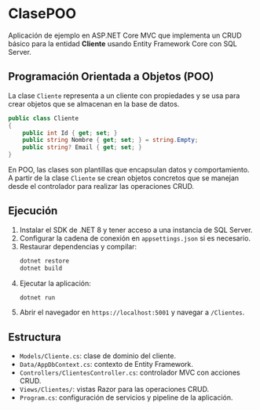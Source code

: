 # ClasePOO

Aplicación de ejemplo en ASP.NET Core MVC que implementa un CRUD básico para la entidad **Cliente** usando Entity Framework Core con SQL Server.

## Programación Orientada a Objetos (POO)

La clase `Cliente` representa a un cliente con propiedades y se usa para crear objetos que se almacenan en la base de datos.

```csharp
public class Cliente
{
    public int Id { get; set; }
    public string Nombre { get; set; } = string.Empty;
    public string? Email { get; set; }
}
```

En POO, las clases son plantillas que encapsulan datos y comportamiento. A partir de la clase `Cliente` se crean objetos concretos que se manejan desde el controlador para realizar las operaciones CRUD.

## Ejecución

1. Instalar el SDK de .NET 8 y tener acceso a una instancia de SQL Server.
2. Configurar la cadena de conexión en `appsettings.json` si es necesario.
3. Restaurar dependencias y compilar:
   ```bash
   dotnet restore
   dotnet build
   ```
4. Ejecutar la aplicación:
   ```bash
   dotnet run
   ```
5. Abrir el navegador en `https://localhost:5001` y navegar a `/Clientes`.

## Estructura

- `Models/Cliente.cs`: clase de dominio del cliente.
- `Data/AppDbContext.cs`: contexto de Entity Framework.
- `Controllers/ClientesController.cs`: controlador MVC con acciones CRUD.
- `Views/Clientes/`: vistas Razor para las operaciones CRUD.
- `Program.cs`: configuración de servicios y pipeline de la aplicación.
